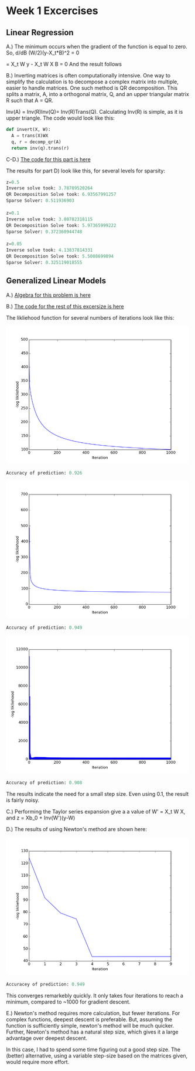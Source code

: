 # Week 1 Excercises

## Linear Regression

A.) The minimum occurs when the gradient of the function is equal to zero.
So, d/dB (W/2)(y-X_t*B)^2 = 0

= X_t W y - X_t W X B = 0
  And the result follows
  
B.) Inverting matrices is often computationally intensive. One way to simplify the calculation is to decompose a complex matrix into
multiple, easier to handle matrices. One such method is QR decomposition. This splits a matrix, A, into a orthogonal matrix, Q, 
and an upper triangular matrix R such that A = QR.

Inv(A) = Inv(R)Inv(Q)= Inv(R)Trans(Q). Calculating Inv(R) is simple, as it is upper triangle. The code would look like this:

```python
def invert(X, W):
  A = trans(X)WX
  q, r = decomp_qr(A)
  return inv(q).trans(r)
```

C-D.) [The code for this part is here](week1/ex1.py)

The results for part D) look like this, for several levels for sparsity:

```python
z=0.5
Inverse solve took: 3.78789520264
QR Decomposition Solve took: 6.93567991257
Sparse Solver: 0.511936903

z=0.1
Inverse solve took: 3.80782318115
QR Decomposition Solve took: 5.97365999222
Sparse Solver: 0.372360944748

z=0.05
Inverse solve took: 4.13837814331
QR Decomposition Solve took: 5.5008699894
Sparse Solver: 0.325119018555
```

## Generalized Linear Models

A.) [Algebra for this problem is here](image.png)

B.) [The code for the rest of this excersize is here](ex2.py)

The likliehood function for several numbers of iterations look like this:

<img src="https://github.com/afwebb/SDS-385/blob/master/week1/deepest_descent_0.001.png" width="500">

```python
Accuracy of prediction: 0.926
```

<img src="https://github.com/afwebb/SDS-385/blob/master/week1/deepest_descent_0.01.png" width="500">

```python
Accuracy of prediction: 0.949
```

<img src="https://github.com/afwebb/SDS-385/blob/master/week1/deepest_descent_0.1.png" width="500">

```python
Accuracy of prediction: 0.908
```

The results indicate the need for a small step size. Even using 0.1, the result is fairly noisy.

C.) Performing the Taylor series expansion give a a value of W' = X_t W X, and z = Xb_0 + Inv(W')(y-W)

D.) The results of using Newton's method are shown here:

<img src="https://github.com/afwebb/SDS-385/blob/master/week1/deepest_descent_newton.png" width="500">

```python
Accuracey of prediction: 0.949
```

This converges remarkebly quickly. It only takes four iterations to reach a minimum, compared to ~1000 for gradient descent.

E.) Newton's method requires more calculation, but fewer iterations. For complex functions, deepest descent is preferable. But, assuming the function is sufficiently simple, newton's method will be much quicker. Further, Newton's method has a natural step size, which gives it a large advantage over deepest descent.

In this case, I had to spend some time figuring out a good step size. The (better) alternative, using a variable step-size based on the matrices given, would require more effort.


